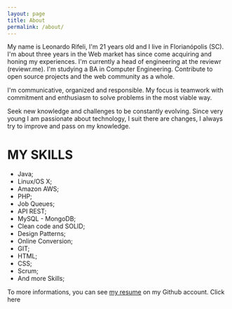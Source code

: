 ```yaml
---
layout: page
title: About
permalink: /about/
---
```


My name is Leonardo Rifeli, I'm 21 years old and I live in Florianópolis (SC). I'm about three years in the Web market has since come acquiring and honing my experiences. I'm currently a head of engineering at the reviewr (reviewr.me). I'm studying a BA in Computer Engineering. Contribute to open source projects and the web community as a whole.

I'm communicative, organized and responsible. My focus is teamwork with commitment and enthusiasm to solve problems in the most viable way.

Seek new knowledge and challenges to be constantly evolving. Since very young I am passionate about technology, I suit there are changes, I always try to improve and pass on my knowledge.

# MY SKILLS

- Java;
- Linux/OS X;
- Amazon AWS;
- PHP;
- Job Queues;
- API REST;
- MySQL - MongoDB;
- Clean code and SOLID;
- Design Patterns;
- Online Conversion;
- GIT;
- HTML;
- CSS;
- Scrum;
- And more Skills;

To more informations, you can see [my resume](https://github.com/leonardorifeli/resume) on my Github account. Click here

